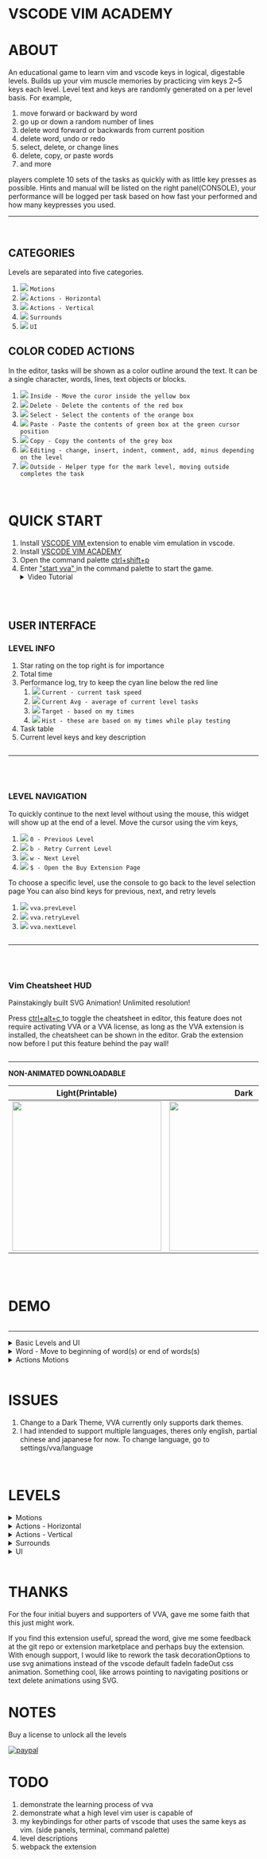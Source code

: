 <!-- <img alt="" src="https://kaisunc.github.io/vscodevimacademy/data/images/banner.png" /> -->
<!-- <img alt="" src="http://localhost:5501/data/markdown/banner.png" /> -->
<div align="center">
      <img alt="" src="https://kaisunc.github.io/vscodevimacademy/data/images/banner.png" />
</div>
<h1>VSCODE VIM ACADEMY</h1>

# ABOUT
An educational game to learn vim and vscode keys in logical, digestable levels.
Builds up your vim muscle memories by practicing vim keys 2~5 keys each level. Level text and keys are randomly generated on a per level basis. For example,

1. move forward or backward by word
2. go up or down a random number of lines
3. delete word forward or backwards from current position
4. delete word, undo or redo
5. select, delete, or change lines
6. delete, copy, or paste words
7. and more

players complete 10 sets of the tasks as quickly with as little key presses as possible. Hints and manual will be listed on the right panel(CONSOLE), your performance will be logged per task based on how fast your performed and how many keypresses you used.

---

<br>

## CATEGORIES
Levels are separated into five categories.

1. ![](https://via.placeholder.com/15/1589F0/000000?text=+) `Motions`
2. ![](https://via.placeholder.com/15/1589F0/000000?text=+) `Actions - Horizontal`
3. ![](https://via.placeholder.com/15/1589F0/000000?text=+) `Actions - Vertical`
4. ![](https://via.placeholder.com/15/1589F0/000000?text=+) `Surrounds`
5. ![](https://via.placeholder.com/15/1589F0/000000?text=+) `UI`

## COLOR CODED ACTIONS
In the editor, tasks will be shown as a color outline around the text. It can be a single character, words, lines, text objects or blocks.

1. ![](https://via.placeholder.com/15/f9cc6c/000000?text=+) `Inside - Move the curor inside the yellow box`
1. ![](https://via.placeholder.com/15/fd6883/000000?text=+) `Delete - Delete the contents of the red box`
1. ![](https://via.placeholder.com/15/f38d70/000000?text=+) `Select - Select the contents of the orange box`
1. ![](https://via.placeholder.com/15/addb78/000000?text=+) `Paste - Paste the contents of green box at the green cursor position`
1. ![](https://via.placeholder.com/15/e4d2d4/000000?text=+) `Copy - Copy the contents of the grey box`
1. ![](https://via.placeholder.com/15/b267e6/000000?text=+) `Editing - change, insert, indent, comment, add, minus depending on the level`
1. ![](https://via.placeholder.com/15/1589f0/000000?text=+) `Outside - Helper type for the mark level, moving outside completes the task`

<br>

# QUICK START

1. Install [ VSCODE VIM ](https://marketplace.visualstudio.com/items?itemName=vscodevim.vim) extension to enable vim emulation in vscode.
2. Install [ VSCODE VIM ACADEMY ](https://marketplace.visualstudio.com/items?itemName=kaisun.vscodevimacademy)
3. Open the command palette [ ctrl+shift+p ]()
4. Enter [ "start vva" ]() in the command palette to start the game.
   <details>
   <summary>
    Video Tutorial
   </summary>
   <img alt="" src="https://kaisunc.github.io/vscodevimacademy/data/images/activation.gif" />
   </details>

<br></br>

## USER INTERFACE

### LEVEL INFO
1. Star rating on the top right is for importance
1. Total time
1. Performance log, try to keep the cyan line below the red line
   1. ![](https://via.placeholder.com/15/01B5B8/000000?text=+) `Current - current task speed`
   1. ![](https://via.placeholder.com/15/BE9E3B/000000?text=+) `Current Avg - average of current level tasks`
   1. ![](https://via.placeholder.com/15/C64349/000000?text=+) `Target - based on my times`
   1. ![](https://via.placeholder.com/15/000000/000000?text=+) `Hist - these are based on my times while play testing`
1. Task table
1. Current level keys and key description

<img alt="" src="https://kaisunc.github.io/vscodevimacademy/data/images/uiLevelInfo.png" />

---

<br></br>

### LEVEL NAVIGATION
To quickly continue to the next level without using the mouse, this widget will show up at the end of a level. Move the cursor using the vim keys,
1. ![](https://via.placeholder.com/15/f9cc6c/000000?text=+) `0 - Previous Level`
1. ![](https://via.placeholder.com/15/f9cc6c/000000?text=+) `b - Retry Current Level`
1. ![](https://via.placeholder.com/15/f9cc6c/000000?text=+) `w - Next Level`
1. ![](https://via.placeholder.com/15/f9cc6c/000000?text=+) `$ - Open the Buy Extension Page`

To choose a specific level, use the console to go back to the level selection page
You can also bind keys for previous, next, and retry levels

1. ![](https://via.placeholder.com/15/f9cc6c/000000?text=+) `vva.prevLevel`
1. ![](https://via.placeholder.com/15/f9cc6c/000000?text=+) `vva.retryLevel`
1. ![](https://via.placeholder.com/15/f9cc6c/000000?text=+) `vva.nextLevel`

<img alt="" src="https://kaisunc.github.io/vscodevimacademy/data/images/endCursor.gif" />

---

<br></br>

### Vim Cheatsheet HUD

Painstakingly built SVG Animation! Unlimited resolution!

Press [ ctrl+alt+c ]()to toggle the cheatsheet in editor, this feature does not require activating VVA or a VVA license, as long as the VVA extension is installed, the cheatsheet can be shown in the editor. Grab the extension now before I put this feature behind the pay wall!

<img alt="" src="https://kaisunc.github.io/vscodevimacademy/data/images/cheatSheetsm.gif" />

---

**NON-ANIMATED DOWNLOADABLE**

|                                                                                           Light(Printable)                                                                                           |                                                                                                 Dark                                                                                                 |
| :--------------------------------------------------------------------------------------------------------------------------------------------------------------------------------------------------: | :--------------------------------------------------------------------------------------------------------------------------------------------------------------------------------------------------: |
| <a href="https://kaisunc.github.io/vscodevimacademy/data/images/cheatsheetLight.png"><img alt="" width="300" src="https://kaisunc.github.io/vscodevimacademy/data/images/cheatsheetLight.png" /></a> | <a href="https://kaisunc.github.io/vscodevimacademy/data/images/cheatsheetDark.png"> <img alt="" width="300" src="https://kaisunc.github.io/vscodevimacademy/data/images/cheatsheetDark.png" /> </a> |

<br></br>

# DEMO
<img alt="" src="https://kaisunc.github.io/vscodevimacademy/data/images/quickDemo.gif" />

---

<details>
<summary>
Basic Levels and UI
</summary>
<img alt="" src="https://kaisunc.github.io/vscodevimacademy/data/images/basics.gif" />
</details>

<details>
<summary>
Word - Move to beginning of word(s) or end of words(s)
</summary>
<img alt="" src="https://kaisunc.github.io/vscodevimacademy/data/images/word.gif" />
</details>

<details>
<summary>
Actions Motions
</summary>
<img alt="" src="https://kaisunc.github.io/vscodevimacademy/data/images/actions_motion.gif" />
</details>

<br>

# ISSUES
1. Change to a Dark Theme, VVA currently only supports dark themes.
2. I had intended to support multiple languages, theres only english, partial chinese and japanese for now. To change language, go to settings/vva/language

<br>

# LEVELS

<details>
<summary>
Motions
</summary>

1.	Left & Right 1
2.	Up & Down 1
3.	All Directions
4.	Left & Right 2
5.	Up & Down 2
6.	Beginning of Word 1
7.	Beginning of Word 2
8.	End of Word 1
9.	Review - Word Beginning & End
1.  Bol, Eol, First Letter
2.  Review - Word Beginning & BEFCOL
3.  Beginning of Word 3
4.  End of Word 2
5.  Review - WB & ege
6.  Top and Bottom of Page
7.  Up & Down Relative
8.  Review - Top, Bottom & Relative Line
9.  Goto Line
10. Review - Goto & Relative Line
11. Top, Middle, Bottom of Screen
12. Up, Down Half Screen
13. Up, Down Full Screen
14. Review - Screen Line Movements
15. Goto Next Paragraph
16. Goto Next Sentence
17. Goto Sections 1 - End Of
18. Goto Sections 2 - Start Of
19. Goto Sections 3 - Nearest Start or End
20. Goto Sections 4 - Start or End
21. Goto % of File
22. Hover
23. Next Pair Match
24. Searching For Letters 1
25. Word Search 1
26. Word Search 2
27. Word Search 3
28. Goto Definition
29. Marks
</details>

<details>
<summary>
Actions - Horizontal
</summary>

1. Visual Mode 1 - Select & Exit
2. Visual Mode 2 - Incrementally Select
3. Select Word
4. Delete Word
5. Paste Word
6. Delete & Paste Word
7. Copy Word
8. Change Word
9. Replace Word
10. Rename Symbol
11. Actions + Motion
12. Actions + Motions
13. Undo & Redo
14. Select Find Letter
15. Select To Letter
16. Delete & Backspace
17. Delete & Backspace 2
18. Change Case
19. Add, Minus 1
20. Add, Minus 2 - Numbered
21. Replace Char & Replace With
22. Swap Characters
23. Insert At & After Cursor
24. Insert At EOL & FCOL
</details>

<details>
<summary>
Actions - Vertical
</summary>

1. Select Line
2. Select Line Incrementally
3. Delete Line
4. Copy Line
5. Change Line
6. Paste Line
7. Insert Line
8. Replace Line
9. All Line
10. Select Lines
11. Copy Lines
12. Insert Lines
13. Delete Lines
14. Change Lines
15. Copy Line & Paste
16. Join Lines
17. Swap/Move Line
18. Indent Lines
19. Comment Lines

</details>

<details>
<summary>
Surrounds
</summary>

1. Select Word Text Object
2. Select All Surround
3. Select Inside Surround
4. Delete/Change All
5. Delete/Change Inside
6. Add Surround
7. Delete Surround
8. Change Surround
9. Delete HTML Tag Inner/Outer/Surround
</details>

<details>
<summary>
UI
</summary>

1. Select Group
2. Left/Right Editor
3. Left/Right Group
4. Quick File Navigation 1 - Search
5. Quick File Navigation 2 - Last File

</details>

<br>

# THANKS
For the four initial buyers and supporters of VVA, gave me some faith that this just might work.

If you find this extension useful, spread the word, give me some feedback at the git repo or extension marketplace and perhaps buy the extension.
With enough support, I would like to rework the task decorationOptions to use svg animations instead of the vscode default fadeIn fadeOut css animation. Something cool, like arrows pointing to navigating positions or text delete animations using SVG.


# NOTES
Buy a license to unlock all the levels

[![paypal](https://www.paypalobjects.com/en_US/TW/i/btn/btn_buynowCC_LG_wCUP.gif)](https://www.paypal.com/cgi-bin/webscr?cmd=_s-xclick&hosted_button_id=7SQ5JH6B6MHFJ)

<!-- ## NOTES TO SELF
Source GIT repo is local private
Public GIT repo is https://github.com/kaisunc/vscodevimacademy with SOURCE README copied over
Seller page is ./ , copy images from SOURCE markdown dir, NEED this for image hosting for public repo
vvaServer GIT repo is for generating licenses from paypal ipa
Vscode Marketplace page is updated when published, uses README from SOURCE REPO -->

# TODO
1. demonstrate the learning process of vva
1. demonstrate what a high level vim user is capable of
1. my keybindings for other parts of vscode that uses the same keys as vim. (side panels, terminal, command palette)
1. level descriptions
1. webpack the extension
